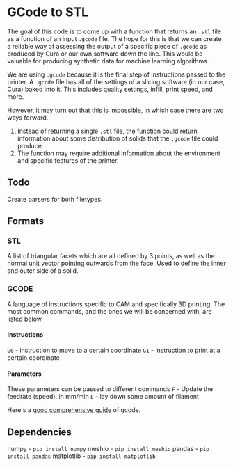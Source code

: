 # GCode to STL
The goal of this code is to come up with a function that returns an `.stl` file
as a function of an input `.gcode` file.  The hope for this is that we can create
a reliable way of assessing the output of a specific piece of `.gcode` as produced
by Cura or our own software down the line. This would be valuable for producing synthetic
data for machine learning algorithms.

We are using `.gcode` because it is the final step of instructions passed to the printer.
A `.gcode` file has all of the settings of a slicing software (in our case, Cura) baked
into it. This includes quality settings, infill, print speed, and more.

However, it may turn out that this is impossible, in which case there are two ways forward.
1. Instead of returning a single `.stl` file, the function could return information
about some distribution of solids that the `.gcode` file could produce.
2. The function may require additional information about the environment and specific features of the
printer.

## Todo
Create parsers for both filetypes.

## Formats

### STL
A list of triangular facets which are all defined by 3 points, as well
as the normal unit vector pointing outwards from the face. Used to define the inner
and outer side of a solid.

### GCODE
A language of instructions specific to CAM and specifically 3D printing.
The most common commands, and the ones we will be concerned with, are listed
below.

#### Instructions
`G0` - instruction to move to a certain coordinate 
`G1` - instruction to print at a certain coordinate
#### Parameters
These parameters can be passed to different commands
`F` - Update the feedrate (speed), in mm/min
`E` - lay down some amount of filament

Here's a [good comprehensive guide](http://marlinfw.org/docs/gcode/G000-G001.html) of gcode.

## Dependencies
numpy - `pip install numpy`
meshio - `pip install meshio`
pandas - `pip install pandas`
matplotlib - `pip install matplotlib`